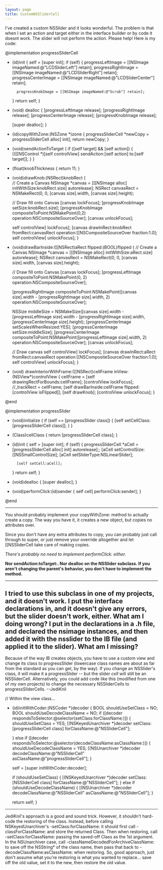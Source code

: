 ```yaml
---
layout: page
title: CustomNSSliderCell
---
```


I've created a custom NSSlider and it looks wonderful. The problem is that when I set an action and target either in the interface builder or by code it doesnt work. The slider will not perform the action. Please help! Here is my code:

    
@implementation progressSliderCell

- (id)init 
{
	self = [super init];
    if (self) {
		progressLeftImage = [[NSImage imageNamed:@"LCDSliderLeft"] retain];
		progressRightImage = [[NSImage imageNamed:@"LCDSliderRight"] retain];
		progressCenterImage = [[NSImage imageNamed:@"LCDSliderCenter"] retain];
		
		progressKnobImage = [[NSImage imageNamed:@"Scrub"] retain];
    }
    return self;
}

- (void) dealloc
{
	[progressLeftImage release];
	[progressRightImage release];
	[progressCenterImage release];
	[progressKnobImage release];
	
	[super dealloc];
}

- (id)copyWithZone:(NSZone *)zone {
    progressSliderCell *newCopy = progressSliderCell alloc] init];
    return newCopy;
}

- (void)sendActionToTarget {
    if ([self target] && [self action]) {
        [([[NSControl *)[self controlView] sendAction:[self action] to:[self target]];
    }
}

- (float)knobThickness
{
	return 11;
}

- (void)drawKnob:(NSRect)knobRect
{	
	// Create a Canvas
	NSImage *canvas = [[[NSImage alloc] initWithSize:knobRect.size] autorelease];
	NSRect canvasRect = NSMakeRect(0, 0, [canvas size].width, [canvas size].height);
	
	// Draw fill onto Canvas
	[canvas lockFocus];
	[progressKnobImage setSize:knobRect.size];
	[progressKnobImage compositeToPoint:NSMakePoint(0,2)
							  operation:NSCompositeSourceOver];
	[canvas unlockFocus];
	
	self controlView] lockFocus];
	[canvas drawInRect:knobRect
			  fromRect:canvasRect
			 operation:[[NSCompositeSourceOver
			  fraction:1.0];
	self controlView] unlockFocus];
}

- (void)drawBarInside:([[NSRect)aRect flipped:(BOOL)flipped
{
	// Create a Canvas
	NSImage *canvas = [[[NSImage alloc] initWithSize:aRect.size] autorelease];
	NSRect canvasRect = NSMakeRect(0, 0, [canvas size].width, [canvas size].height);
	
	// Draw fill onto Canvas
	[canvas lockFocus];
	[progressLeftImage compositeToPoint:NSMakePoint(0, 2) 
							 operation:NSCompositeSourceOver];
	
	[progressRightImage compositeToPoint:NSMakePoint([canvas size].width - [progressRightImage size].width, 2) 
							   operation:NSCompositeSourceOver];
	
	NSSize middleSize = NSMakeSize([canvas size].width - [progressLeftImage size].width - [progressRightImage size].width, [progressCenterImage size].height);
	[progressCenterImage setScalesWhenResized:YES];
	[progressCenterImage setSize:middleSize];
	[progressCenterImage compositeToPoint:NSMakePoint([progressLeftImage size].width, 2) 
								operation:NSCompositeSourceOver];
	[canvas unlockFocus];
		
	// Draw canvas
	self controlView] lockFocus];
	[canvas drawInRect:aRect
			  fromRect:canvasRect
			 operation:[[NSCompositeSourceOver
			  fraction:1.0];
	self controlView] unlockFocus];
}

- (void) drawInteriorWithFrame:([[NSRect)cellFrame inView:(NSView*)controlView {
    cellFrame = [self drawingRectForBounds:cellFrame];
    [controlView lockFocus];
    //_trackRect = cellFrame;
    [self drawBarInside:cellFrame flipped:[controlView isFlipped]];
    [self drawKnob];
    [controlView unlockFocus];
}

@end

@implementation progressSlider

+ (void)initialize {
    if (self == [progressSlider class]) {
        [self setCellClass:[progressSliderCell class]];
    }
}

+ (Class)cellClass {
    return [progressSliderCell class];
}

- (id)init
{
	self = [super init];
	if (self) {
		progressSliderCell *aCell = [progressSliderCell alloc] init] autorelease];;
		[aCell setControlSize:[[NSSmallControlSize];
		[aCell setSliderType:NSLinearSlider];
		
		[self setCell:aCell];
	}
	return self;
}

- (void)dealloc
{
	[super dealloc];
}

- (void)performClick:(id)sender {
    self cell] performClick:sender];
}

@end


----

You should probably implement your     copyWithZone: method to actually create a copy. The way you have it, it creates a new object, but copies no attributes over.

Since you don't have any extra attributes to copy, you can probably just call through to     super, or just remove your override altogether and let [[NSSliderCell take care of making copies.

*There's probably no need to implement     performClick: either.*

**Nor     sendAction:toTarget:.  Nor dealloc on the NSSlider subclass.  If you aren't changing the parent's behavior, you don't have to implement the method.**

----

I tried to use this subclass in one of my projects, and it doesn't work. I put the interface declarations in, and it doesn't give any errors, but the slider doesn't work, either. What am I doing wrong? I put in the declarations in a .h file, and declared the nsimage instances, and then added it with the nsslider to the IB file (and applied it to the slider). What am I missing?
----
Because of the way IB creates objects, you have to use a custom view and change its class to progressSlider (lowercase class names are about as far from the standard as you can get, by the way). If you change an NSSlider's class, it will make it a progressSlider -- but the slider *cell* will still be an NSSliderCell. Alternatively, you could add code like this (modified from one of my own projects) to change the necessary NSSliderCell<nowiki/>s to progressSliderCells. --JediKnil
    
// Within the view class...

- (id)initWithCoder:(NSCoder *)decoder
{
	BOOL shouldUseSetClass = NO;
	BOOL shouldUseDecodeClassName = NO;
	if ([decoder respondsToSelector:@selector(setClass:forClassName:)]) {
		shouldUseSetClass = YES;
		[(NSKeyedUnarchiver *)decoder setClass:[progressSliderCell class] forClassName:@"NSSliderCell"];
		
	} else if ([decoder respondsToSelector:@selector(decodeClassName:asClassName:)]) {
		shouldUseDecodeClassName = YES;
		[(NSUnarchiver *)decoder decodeClassName:@"NSSliderCell" asClassName:@"progressSliderCell"];
	}

	self = [super initWithCoder:decoder];

	if (shouldUseSetClass) {
		[(NSKeyedUnarchiver *)decoder setClass:[NSSliderCell class] forClassName:@"NSSliderCell"];
	} else if (shouldUseDecodeClassName) {
		[(NSUnarchiver *)decoder decodeClassName:@"NSSliderCell" asClassName:@"NSSliderCell"];
	}
	
	return self;
}


----
JediKnil's approach is a good and sound trick. However, it shouldn't hard-code the restoring of the class. Instead, before calling NSKeyedUnarchiver's -setClass:forClassName: it should first call -classForClassName: and store the returned Class. Then when restoring, call -setClass:forClassName: passing the saved-off Class as the 1st argument.  In the NSUnarchiver case, call -classNameDecodedForArchiveClassName: to save off the NSString* of the class name, then pass that back to -decodeClassName:asClassName: when restoring.  So, good approach, just don't assume what you're restoring is what you wanted to replace... save off the old value, set it to the new, then restore the old value.

